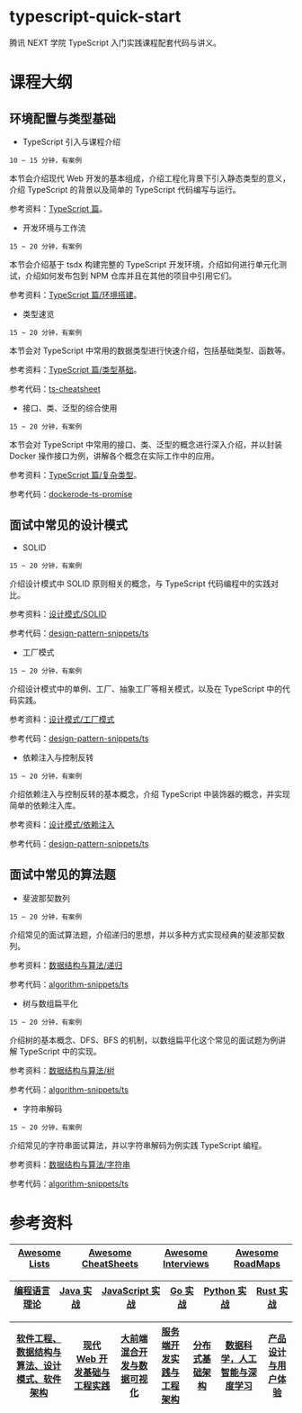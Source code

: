 # typescript-quick-start

腾讯 NEXT 学院 TypeScript 入门实践课程配套代码与讲义。

# 课程大纲

## 环境配置与类型基础

- TypeScript 引入与课程介绍

`10 ~ 15 分钟，有案例`

本节会介绍现代 Web 开发的基本组成，介绍工程化背景下引入静态类型的意义，介绍 TypeScript 的背景以及简单的 TypeScript 代码编写与运行。

参考资料：[TypeScript 篇](https://ngte-pl.gitbook.io/i/?q=TypeScript)。

- 开发环境与工作流

`15 ~ 20 分钟，有案例`

本节会介绍基于 tsdx 构建完整的 TypeScript 开发环境，介绍如何进行单元化测试，介绍如何发布包到 NPM 仓库并且在其他的项目中引用它们。

参考资料：[TypeScript 篇/环境搭建](https://ngte-pl.gitbook.io/i/?q=TypeScript)。

- 类型速览

`15 ~ 20 分钟，有案例`

本节会对 TypeScript 中常用的数据类型进行快速介绍，包括基础类型、函数等。

参考资料：[TypeScript 篇/类型基础](https://ngte-pl.gitbook.io/i/?q=TypeScript)。

参考代码：[ts-cheatsheet](./ts-cheatsheet)

- 接口、类、泛型的综合使用

`15 ~ 20 分钟，有案例`

本节会对 TypeScript 中常用的接口、类、泛型的概念进行深入介绍，并以封装 Docker 操作接口为例，讲解各个概念在实际工作中的应用。

参考资料：[TypeScript 篇/复杂类型](https://ngte-pl.gitbook.io/i/?q=TypeScript)。

参考代码：[dockerode-ts-promise](https://parg.co/Nge)

## 面试中常见的设计模式

- SOLID

`15 ~ 20 分钟，有案例`

介绍设计模式中 SOLID 原则相关的概念，与 TypeScript 代码编程中的实践对比。

参考资料：[设计模式/SOLID](https://ngte-se.gitbook.io/i/?q=SOLID)

参考代码：[design-pattern-snippets/ts](https://github.com/wx-chevalier/design-pattern-snippets/tree/master/ts)

- 工厂模式

`15 ~ 20 分钟，有案例`

介绍设计模式中的单例、工厂、抽象工厂等相关模式，以及在 TypeScript 中的代码实践。

参考资料：[设计模式/工厂模式](https://ngte-se.gitbook.io/i/?q=工厂)

参考代码：[design-pattern-snippets/ts](https://github.com/wx-chevalier/design-pattern-snippets/tree/master/ts)

- 依赖注入与控制反转

`15 ~ 20 分钟，有案例`

介绍依赖注入与控制反转的基本概念，介绍 TypeScript 中装饰器的概念，并实现简单的依赖注入库。

参考资料：[设计模式/依赖注入](https://ngte-se.gitbook.io/i/?q=依赖注入)

参考代码：[design-pattern-snippets/ts](https://github.com/wx-chevalier/design-pattern-snippets/tree/master/ts)

## 面试中常见的算法题

- 斐波那契数列

`15 ~ 20 分钟，有案例`

介绍常见的面试算法题，介绍递归的思想，并以多种方式实现经典的斐波那契数列。

参考资料：[数据结构与算法/递归](https://ngte-se.gitbook.io/i/?q=斐波那契数列)

参考代码：[algorithm-snippets/ts](https://github.com/wx-chevalier/algorithm-snippets/tree/master/ts)

- 树与数组扁平化

`15 ~ 20 分钟，有案例`

介绍树的基本概念、DFS、BFS 的机制，以数组扁平化这个常见的面试题为例讲解 TypeScript 中的实现。

参考资料：[数据结构与算法/树](https://ngte-se.gitbook.io/i/?q=树)

参考代码：[algorithm-snippets/ts](https://github.com/wx-chevalier/algorithm-snippets/tree/master/ts)

- 字符串解码

`15 ~ 20 分钟，有案例`

介绍常见的字符串面试算法，并以字符串解码为例实践 TypeScript 编程。

参考资料：[数据结构与算法/字符串](https://ngte-se.gitbook.io/i/?q=字符串)

参考代码：[algorithm-snippets/ts](https://github.com/wx-chevalier/algorithm-snippets/tree/master/ts)

# 参考资料

| [Awesome Lists](https://ngte-al.gitbook.io/i/) | [Awesome CheatSheets](https://ngte-ac.gitbook.io/i/) | [Awesome Interviews](https://github.com/wx-chevalier/Developer-Zero-To-Mastery/tree/master/Interview) | [Awesome RoadMaps](https://github.com/wx-chevalier/Developer-Zero-To-Mastery/tree/master/RoadMap) |
| ---------------------------------------------- | ---------------------------------------------------- | ----------------------------------------------------------------------------------------------------- | ------------------------------------------------------------------------------------------------- |


| [编程语言理论](https://ngte-pl.gitbook.io/i/) | [Java 实战](https://ngte-pl.gitbook.io/i/go/go) | [JavaScript 实战](https://ngte-pl.gitbook.io/i/javascript/javascript) | [Go 实战](https://ngte-pl.gitbook.io/i/go/go) | [Python 实战](https://ngte-pl.gitbook.io/i/python/python) | [Rust 实战](https://ngte-pl.gitbook.io/i/rust/rust) |
| --------------------------------------------- | ----------------------------------------------- | --------------------------------------------------------------------- | --------------------------------------------- | --------------------------------------------------------- | --------------------------------------------------- |


| [软件工程、数据结构与算法、设计模式、软件架构](https://ngte-se.gitbook.io/i/) | [现代 Web 开发基础与工程实践](https://ngte-web.gitbook.io/i/) | [大前端混合开发与数据可视化](https://ngte-fe.gitbook.io/i/) | [服务端开发实践与工程架构](https://ngte-be.gitbook.io/i/) | [分布式基础架构](https://ngte-infras.gitbook.io/i/) | [数据科学，人工智能与深度学习](https://ngte-aidl.gitbook.io/i/) | [产品设计与用户体验](https://ngte-pd.gitbook.io/i/) |
| ----------------------------------------------------------------------------- | ------------------------------------------------------------- | ----------------------------------------------------------- | --------------------------------------------------------- | --------------------------------------------------- | --------------------------------------------------------------- | --------------------------------------------------- |

